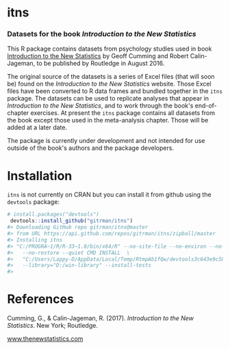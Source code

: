 <!-- README.md is generated from README.Rmd. Please edit that file -->
itns
====

### Datasets for the book *Introduction to the New Statistics*

This R package contains datasets from psychology studies used in book [Introduction to the New Statistics](http://www.thenewstatistics.com) by Geoff Cumming and Robert Calin-Jageman, to be published by Routledge in August 2016.

The original source of the datasets is a series of Excel files (that will soon be) found on the *Introduction to the New Statistics* website. Those Excel files have been converted to R data frames and bundled together in the `itns` package. The datasets can be used to replicate analyses that appear in *Introduction to the New Statistics*, and to work through the book's end-of-chapter exercises. At present the `itns` package contains all datasets from the book except those used in the meta-analysis chapter. Those will be added at a later date.

The package is currently under development and not intended for use outside of the book's authors and the package developers.

Installation
============

`itns` is not currently on CRAN but you can install it from github using the `devtools` package:

``` r
# install.packages("devtools")
 devtools::install_github("gitrman/itns")
#> Downloading GitHub repo gitrman/itns@master
#> from URL https://api.github.com/repos/gitrman/itns/zipball/master
#> Installing itns
#> "C:/PROGRA~1/R/R-33~1.0/bin/x64/R" --no-site-file --no-environ --no-save  \
#>   --no-restore --quiet CMD INSTALL  \
#>   "C:/Users/Lappy-D/AppData/Local/Temp/RtmpAb1fQw/devtools3c643e9c5880/gitrman-itns-ff6da52"  \
#>   --library="D:/win-library" --install-tests
#> 
```

References
==========

Cumming, G., & Calin-Jageman, R. (2017). *Introduction to the New Statistics*. New York; Routledge.

www.thenewstatistics.com
